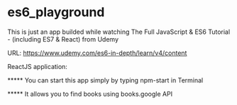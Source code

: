 # es6_playground

This is just an app builded while watching The Full JavaScript & ES6 Tutorial - (including ES7 & React) from Udemy 

URL: https://www.udemy.com/es6-in-depth/learn/v4/content

ReactJS application:

***** You can start this app simply by typing npm-start in Terminal
   
***** It allows you to find books using books.google API 

